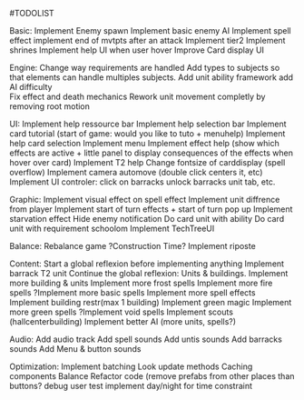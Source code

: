 #TODOLIST

Basic:
	Implement Enemy spawn
	Implement basic enemy AI
	Implement spell effect
	implement end of mvtpts after an attack
	Implement tier2
	Implement shrines 
	Implement help UI when user hover
	Improve Card display UI
	
Engine:
	Change way requirements are handled
	Add types to subjects so that elements can handle multiples subjects.
Add unit ability framework
add AI difficulty	
Fix effect and death mechanics
	Rework unit movement completly by removing root motion


UI:
	Implement help ressource bar
	Implement help selection bar
	Implement card tutorial (start of game: would you like to tuto + menuhelp)
	Implement help card selection
	Implement menu
	Implement effect help (show which effects are active + little panel to display consequences of the effects when hover over card)
	Implement T2 help
	Change fontsize of carddisplay (spell overflow)
Implement camera automove (double click centers it, etc)
Implement UI controler: click on barracks unlock barracks unit tab, etc.
	
Graphic:
	Implement visual effect on spell effect
	Implement unit diffrence from player
	Implement start of turn effects + start of turn pop up
	Implement starvation effect
	Hide enemy notification
Do card unit with ability
Do card unit with requirement schoolom
Implement TechTreeUI
	
Balance:
Rebalance game
?Construction Time?
	Implement riposte

	
Content:
	Start a global reflexion before implementing anything
	Implement barrack T2 unit
Continue the global reflexion: Units & buildings.
Implement more building & units
	Implement more frost spells
	Implement more fire spells
?Implement more basic spells
	Implement more spell effects
	Implement building restr(max 1 building)
	Implement green magic
	Implement more green spells
?Implement void spells
Implement scouts (hallcenterbuilding)
Implement better AI (more units, spells?)

Audio:
Add audio track
Add spell sounds
Add untis sounds
Add barracks sounds
Add Menu & button sounds

Optimization:
Implement batching
Look update methods
Caching components
Balance
Refactor code (remove prefabs from other places than buttons?
debug
user test
implement day/night for time constraint
